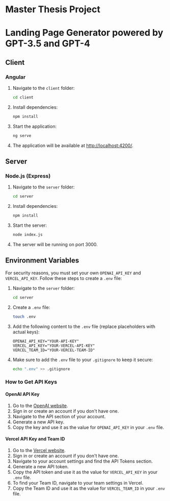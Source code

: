 # Master Thesis Project
# Landing Page Generator powered by GPT-3.5 and GPT-4

## Client

### Angular

1. Navigate to the `client` folder:
    ```bash
    cd client
    ```
2. Install dependencies:
    ```bash
    npm install
    ```
3. Start the application:
    ```bash
    ng serve
    ```
4. The application will be available at [http://localhost:4200/](http://localhost:4200/).

## Server

### Node.js (Express)

1. Navigate to the `server` folder:
    ```bash
    cd server
    ```
2. Install dependencies:
    ```bash
    npm install
    ```
3. Start the server:
    ```bash
    node index.js
    ```
4. The server will be running on port 3000.

## Environment Variables

For security reasons, you must set your own `OPENAI_API_KEY` and `VERCEL_API_KEY`. Follow these steps to create a `.env` file:

1. Navigate to the `server` folder:
    ```bash
    cd server
    ```
2. Create a `.env` file:
    ```bash
    touch .env
    ```
3. Add the following content to the `.env` file (replace placeholders with actual keys):
    ```env
    OPENAI_API_KEY="YOUR-API-KEY"
    VERCEL_API_KEY="YOUR-VERCEL-API-KEY"
    VERCEL_TEAM_ID="YOUR-VERCEL-TEAM-ID"
    ```

4. Make sure to add the `.env` file to your `.gitignore` to keep it secure:
    ```bash
    echo ".env" >> .gitignore
    ```

### How to Get API Keys

#### OpenAI API Key

1. Go to the [OpenAI website](https://www.openai.com/).
2. Sign in or create an account if you don't have one.
3. Navigate to the API section of your account.
4. Generate a new API key.
5. Copy the key and use it as the value for `OPENAI_API_KEY` in your `.env` file.

#### Vercel API Key and Team ID

1. Go to the [Vercel website](https://vercel.com/).
2. Sign in or create an account if you don't have one.
3. Navigate to your account settings and find the API Tokens section.
4. Generate a new API token.
5. Copy the API token and use it as the value for `VERCEL_API_KEY` in your `.env` file.
6. To find your Team ID, navigate to your team settings in Vercel.
7. Copy the Team ID and use it as the value for `VERCEL_TEAM_ID` in your `.env` file.


